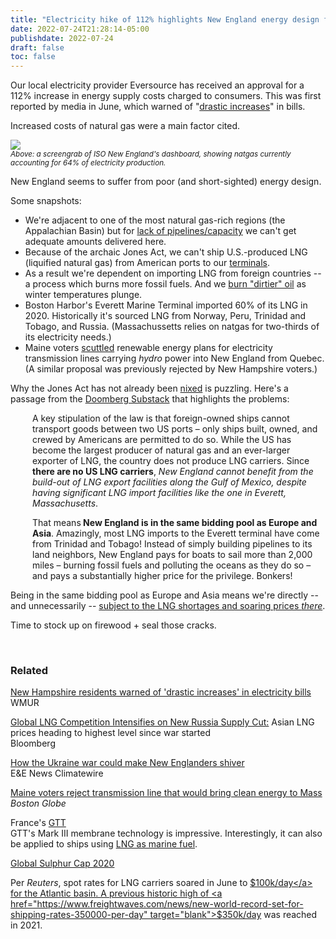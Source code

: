 ```yaml
---
title: "Electricity hike of 112% highlights New England energy design flaws"
date: 2022-07-24T21:28:14-05:00
publishdate: 2022-07-24
draft: false
toc: false
---
```



Our local electricity provider Eversource has received an approval for a 112% increase in energy supply costs charged to consumers. This was first reported by media in June, which warned of "<a href="https://www.wmur.com/article/new-hampshire-increases-electricity-bills-61622/40314355" target="blank">drastic increases</a>" in bills.

Increased costs of natural gas were a main factor cited.

<img src="https://res.cloudinary.com/icecloud7/image/upload/f_auto,e_sharpen/v1658693609/iso-ne-natgas_wiwjht.png">
<figcaption><small><em>Above: a screengrab of ISO New England's dashboard, showing natgas currently accounting for 64% of electricity production.</em></small></figcaption>

New England seems to suffer from poor (and short-sighted) energy design. 

Some snapshots:

* We're adjacent to one of the most natural gas-rich regions (the Appalachian Basin) but for <a href="https://www.bloomberg.com/news/articles/2022-02-22/new-england-power-plants-burn-most-oil-since-2011-as-gas-soars?sref=9Bl7eBfE" target="blank">lack of pipelines/capacity</a> we can't get adequate amounts delivered here.
* Because of the archaic Jones Act, we can't ship U.S.-produced LNG (liquified natural gas) from American ports to our <a href="https://www.energy.gov/sites/prod/files/2013/04/f0/LNG%20Import%20&%20Export%20Terminal%20Maps%2012-18-2012.pdf" target="blank">terminals</a>.
* As a result we're dependent on importing LNG from foreign countries -- a process which burns more fossil fuels. And we <a href="https://www.bloomberg.com/news/articles/2022-02-22/new-england-power-plants-burn-most-oil-since-2011-as-gas-soars" target="blank">burn "dirtier" oil</a> as winter temperatures plunge. 
* Boston Harbor's Everett Marine Terminal imported 60% of its LNG in 2020. Historically it's sourced LNG from Norway, Peru, Trinidad and Tobago, and Russia. (Massachussetts relies on natgas for two-thirds of its electricity needs.)
* Maine voters <a href="https://www.reuters.com/world/americas/maine-voters-reject-quebec-hydropower-transmission-line-2021-11-03/" target="blank">scuttled</a> renewable energy plans for electricity transmission lines carrying <em>hydro</em> power into New England from Quebec. (A similar proposal was previously rejected by New Hampshire voters.)

Why the Jones Act has not already been <a href="https://www.bloomberg.com/opinion/articles/2021-05-17/don-t-waive-the-jones-act-scrap-it" target="blank">nixed</a> is puzzling. Here's a passage from the <a href="https://doomberg.substack.com/p/new-england-is-an-energy-crisis-waiting" target="blank">Doomberg Substack</a> that highlights the problems:

<div style="padding-left: 2.5em;"><p>A key stipulation of the law is that foreign-owned ships cannot transport goods between two US ports – only ships built, owned, and crewed by Americans are permitted to do so. While the US has become the largest producer of natural gas and an ever-larger exporter of LNG, the country does not produce LNG carriers. Since <strong>there are no US LNG carriers</strong>, <em>New England cannot benefit from the build-out of LNG export facilities along the Gulf of Mexico, despite having significant LNG import facilities like the one in Everett, Massachusetts</em>.</p></div> 

<div style="padding-left: 2.5em;"><p>That means<strong> New England is in the same bidding pool as Europe and Asia</strong>. Amazingly, most LNG imports to the Everett terminal have come from Trinidad and Tobago! Instead of simply building pipelines to its land neighbors, New England pays for boats to sail more than 2,000 miles – burning fossil fuels and polluting the oceans as they do so – and pays a substantially higher price for the privilege. Bonkers!</p></div> 

Being in the same bidding pool as Europe and Asia means we're directly -- and unnecessarily -- <a href="https://www.bloomberg.com/news/articles/2022-02-22/new-england-power-plants-burn-most-oil-since-2011-as-gas-soars" target="blank">subject to the LNG shortages and soaring prices <em>there</em></a>.

Time to stock up on firewood + seal those cracks.

<br/>

### Related

<a href="https://www.wmur.com/article/new-hampshire-increases-electricity-bills-61622/40314355" target="blank">New Hampshire residents warned of 'drastic increases' in electricity bills</a><br/>
WMUR

<a href="https://www.bloomberg.com/news/articles/2022-07-26/global-competition-for-lng-intensifies-on-new-russia-supply-cut" target="blank">Global LNG Competition Intensifies on New Russia Supply Cut:</a> Asian LNG prices heading to highest level since war started<br/>
Bloomberg

<a href="https://www.eenews.net/articles/how-the-ukraine-war-could-make-new-englanders-shiver/" target="blank">How the Ukraine war could make New Englanders shiver</a> <br/>
E&E News Climatewire

<a href="https://www.bostonglobe.com/2021/11/03/science/maine-voters-reject-transmission-line-that-would-bring-clean-energy-mass/" target="blank">Maine voters reject transmission line that would bring clean energy to Mass</a><br/>
<em>Boston Globe</em>

France's <a href="https://gtt.fr/technologies/markiii-systems" target="blank">GTT</a> <br/>
GTT's Mark III membrane technology is impressive. Interestingly, it can also be applied to ships using <a href="https://gtt.fr/applications/lng-as-a-fuel" target="blank">LNG as marine fuel</a></em>.

<a href="https://www.dnv.com/maritime/global-sulphur-cap/index.html" target="blank">Global Sulphur Cap 2020</a>

Per <em>Reuters</em>, spot rates for LNG carriers soared in June to <a href="https://www.reuters.com/business/energy/lng-tanker-charter-rates-hit-record-highs-demand-soars-2022-06-13/" target="blank">$100k/day</a> for the Atlantic basin. A previous historic high of <a href="https://www.freightwaves.com/news/new-world-record-set-for-shipping-rates-350000-per-day" target="blank">$350k/day</a> was reached in 2021.


